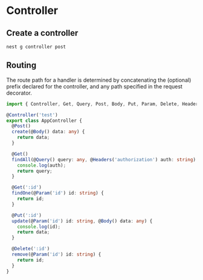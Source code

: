 # Controller

## Create a controller

```shell
nest g controller post
```


## Routing

The route path for a handler is determined by concatenating the (optional) prefix declared for the controller, and any path specified in the request decorator.

```ts
import { Controller, Get, Query, Post, Body, Put, Param, Delete, Headers } from '@nestjs/common';

@Controller('test')
export class AppController {
  @Post()
  create(@Body() data: any) {
    return data;
  }

  @Get()
  findAll(@Query() query: any, @Headers('authorization') auth: string) : string {
    console.log(auth);
    return query;
  }

  @Get(':id')
  findOne(@Param('id') id: string) {
    return id;
  }

  @Put(':id')
  update(@Param('id') id: string, @Body() data: any) {
    console.log(id);
    return data;
  }

  @Delete(':id')
  remove(@Param('id') id: string) {
    return id;
  }
}
```
